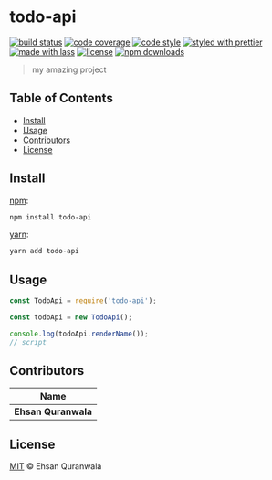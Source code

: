 # todo-api

[![build status](https://img.shields.io/travis/ehsanquranwala/todo-api.svg)](https://travis-ci.com/ehsanquranwala/todo-api)
[![code coverage](https://img.shields.io/codecov/c/github/ehsanquranwala/todo-api.svg)](https://codecov.io/gh/ehsanquranwala/todo-api)
[![code style](https://img.shields.io/badge/code_style-XO-5ed9c7.svg)](https://github.com/sindresorhus/xo)
[![styled with prettier](https://img.shields.io/badge/styled_with-prettier-ff69b4.svg)](https://github.com/prettier/prettier)
[![made with lass](https://img.shields.io/badge/made_with-lass-95CC28.svg)](https://lass.js.org)
[![license](https://img.shields.io/github/license/ehsanquranwala/todo-api.svg)](LICENSE)
[![npm downloads](https://img.shields.io/npm/dt/todo-api.svg)](https://npm.im/todo-api)

> my amazing project


## Table of Contents

* [Install](#install)
* [Usage](#usage)
* [Contributors](#contributors)
* [License](#license)


## Install

[npm][]:

```sh
npm install todo-api
```

[yarn][]:

```sh
yarn add todo-api
```


## Usage

```js
const TodoApi = require('todo-api');

const todoApi = new TodoApi();

console.log(todoApi.renderName());
// script
```


## Contributors

| Name                |
| ------------------- |
| **Ehsan Quranwala** |


## License

[MIT](LICENSE) © Ehsan Quranwala


## 

[npm]: https://www.npmjs.com/

[yarn]: https://yarnpkg.com/
